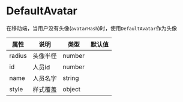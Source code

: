 # DefaultAvatar

在移动端，当用户没有头像(`avatarHash`)时，使用`DefaultAvatar`作为头像


| 属性 | 说明 | 类型 | 默认值 |
| ----|-----|------|------ |
| radius    | 头像半径     | number  | |
| id | 人员id | number | |
| name    | 人员名字  | string |   |
| style   | 样式覆盖  | object | |